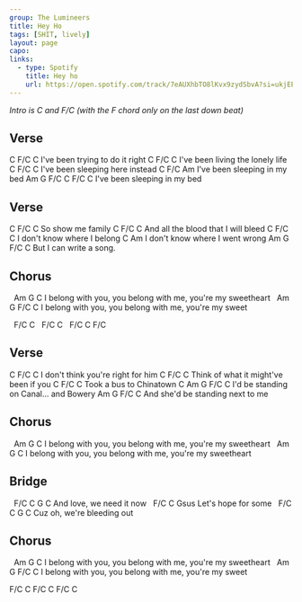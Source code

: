 ```yaml
---
group: The Lumineers
title: Hey Ho
tags: [SHIT, lively]
layout: page
capo: 
links: 
  - type: Spotify
    title: Hey ho
    url: https://open.spotify.com/track/7eAUXhbTO8lKvx9zydSbvA?si=ukjEEOguRXeFIPJ6-CXK6g
---
```


*Intro is C and F/C (with the F chord only on the last down beat)*

## Verse

C                               F/C C
I've been trying to do it right
C                               F/C C
I've been living the lonely life
C                               F/C C
I've been sleeping here instead
C                               F/C Am
I've been sleeping in my bed
Am                   G      F/C C    F/C C
I've been sleeping in my bed

## Verse

C                                   F/C C
So show me family
C                                   F/C C
And all the blood that I will bleed
C                                   F/C C
I don't know where I belong
C                                       Am
I don't know where I went wrong
Am               G     F/C   C
But I can write a song.

## Chorus

&nbsp;             Am                  G                   C
I belong with you, you belong with me, you're my sweetheart
&nbsp;             Am                  G              F/C  C
I belong with you, you belong with me, you're my sweet

&nbsp; F/C C
&nbsp; F/C C
&nbsp; F/C C   F/C

## Verse

C                                 F/C C
I don't think you're right for him
C                                 F/C C
Think of what it might've been if you
C                                 F/C C
Took a bus to Chinatown
C                           Am     G     F/C C
I'd be standing on Canal...    and Bowery
Am                       G      F/C  C
And she'd be standing next to me

## Chorus

&nbsp;             Am                  G                   C
I belong with you, you belong with me, you're my sweetheart
&nbsp;             Am                  G                   C
I belong with you, you belong with me, you're my sweetheart

## Bridge

&nbsp;     F/C C    G         C
And love, we need it now
&nbsp;      F/C C        Gsus
Let's hope for some
&nbsp;   F/C C     G           C
Cuz oh, we're bleeding out

## Chorus

&nbsp;             Am                  G                   C
I belong with you, you belong with me, you're my sweetheart
&nbsp;             Am                  G              F/C  C
I belong with you, you belong with me, you're my sweet

F/C C
F/C C
F/C C
